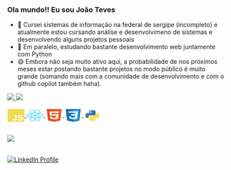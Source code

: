 ### Ola mundo!! Eu sou João Teves


- 🔭 Cursei sistemas de informação na federal de sergipe (incompleto) e atualmente estou cursando análise e desenvolvimeno de sistemas e desenvolvendo alguns projetos pessoais
- 🌱 Em paralelo, estudando bastante desenvolvimento web juntamente com Python
- 😄 Embora não seja muito ativo aqui, a probabilidade de nos próximos meses estar postando bastante projetos no modo público é muito grande (somando mais com a comunidade de desenvolvimento e com o github copilot também haha).

 <div>
  <a href="https://github.com/Teves-web">
  <img height="180em" src="https://github-readme-stats.vercel.app/api?username=Teves-web&show_icons=true&theme=dark&include_all_commits=true&count_private=true"/>
  <img height="180em" src="https://github-readme-stats.vercel.app/api/top-langs/?username=Teves-web&layout=compact&langs_count=7&theme=dark"/>
</div>
  
  <div style="display: inline_block"><br>
  <img align="center" alt="Teves-Js" height="30" width="40" src="https://raw.githubusercontent.com/devicons/devicon/master/icons/javascript/javascript-plain.svg">
  
  <img align="center" alt="Teves-React" height="30" width="40" src="https://raw.githubusercontent.com/devicons/devicon/master/icons/react/react-original.svg">
  <img align="center" alt="Teves-HTML" height="30" width="40" src="https://raw.githubusercontent.com/devicons/devicon/master/icons/html5/html5-original.svg">
  <img align="center" alt="Teves-CSS" height="30" width="40" src="https://raw.githubusercontent.com/devicons/devicon/master/icons/css3/css3-original.svg">
  <img align="center" alt="Teves-Python" height="30" width="40" src="https://raw.githubusercontent.com/devicons/devicon/master/icons/python/python-original.svg"> 
</div>
  
 ##
  
  <a href="https://instagram.com/tevesssss" target="_blank"><img src="https://img.shields.io/badge/-Instagram-%23E4405F?style=for-the-badge&logo=instagram&logoColor=white" target="_blank"></a>
##
  <a href="https://www.linkedin.com/in/tevesssss/" target="_blank"><img src="https://img.shields.io/badge/-LinkedIn-%230077B5?style=for-the-badge&logo=linkedin&logoColor=white" alt="LinkedIn Profile" target="_blank"></a>

  ##

  
